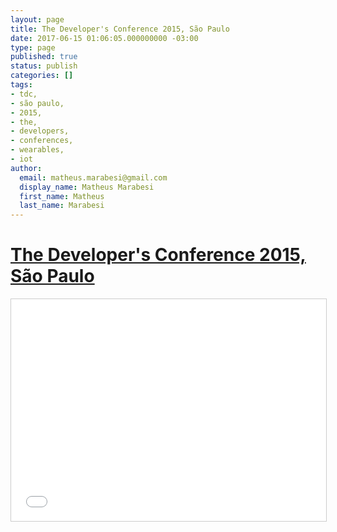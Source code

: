 ```yaml
---
layout: page
title: The Developer's Conference 2015, São Paulo
date: 2017-06-15 01:06:05.000000000 -03:00
type: page
published: true
status: publish
categories: []
tags:
- tdc,
- são paulo,
- 2015,
- the,
- developers,
- conferences,
- wearables,
- iot
author:
  email: matheus.marabesi@gmail.com
  display_name: Matheus Marabesi
  first_name: Matheus
  last_name: Marabesi
---
```


<h1><a href="http://www.thedevelopersconference.com.br/tdc/2015/saopaulo/trilha-wearables" target="_blank">The Developer's Conference 2015, São Paulo</a></h1>
<p><iframe width="100%" height="355" style="border: 1px solid #CCC; border-width: 1px; margin-bottom: 5px; max-width: 100%;" src="//www.slideshare.net/slideshow/embed_code/key/nPqvXc9uBnER1j" frameborder="0" marginwidth="0" marginheight="0" scrolling="no" allowfullscreen="allowfullscreen"> </iframe></p>
